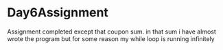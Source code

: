# Day6Assignment
Assignment completed except that coupon sum. in that sum i have almost wrote the program but for some reason my while loop is running infinitely
